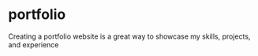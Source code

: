 # portfolio
Creating a portfolio website is a great way to showcase my skills, projects, and experience
